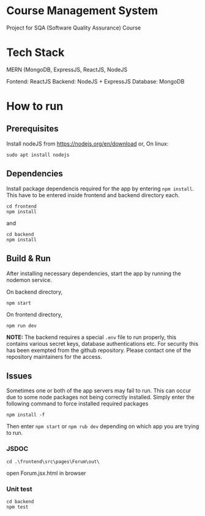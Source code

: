 # Course Management System

Project for SQA (Software Quality Assurance) Course

# Tech Stack

MERN (MongoDB, ExpressJS, ReactJS, NodeJS

Fontend: ReactJS
Backend: NodeJS + ExpressJS
Database: MongoDB

# How to run

## Prerequisites

Install nodeJS from https://nodejs.org/en/download
or,
On linux:

```
sudo apt install nodejs
```

## Dependencies

Install package dependencis required for the app by entering `npm install`. This have to be entered inside frontend and backend directory each.

```
cd frontend
npm install
```

and

```
cd backend
npm install
```

## Build & Run

After installing necessary dependencies, start the app by running the nodemon service.

On backend directory,

```
npm start
```

On frontend directory,

```
npm run dev
```

**NOTE:** The backend requires a special `.env` file to run properly, this contains various secret keys, database authentications etc. For security this has been exempted from the github repository. Please contact one of the repository maintainers for the access.

## Issues

Sometimes one or both of the app servers may fail to run. This can occur due to some node packages not being correctly installed. Simply enter the following command to force installed required packages

```
npm install -f
```

Then enter `npm start` or `npm rub dev` depending on which app you are trying to run.

### JSDOC

```
cd .\frontend\src\pages\Forum\out\
```

open Forum.jsx.html in browser

### Unit test

```
cd backend
npm test
```
